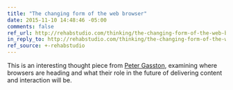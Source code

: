 ```yaml
---
title: "The changing form of the web browser"
date: 2015-11-10 14:48:46 -05:00
comments: false
ref_url: http://rehabstudio.com/thinking/the-changing-form-of-the-web-browser/
in_reply_to: http://rehabstudio.com/thinking/the-changing-form-of-the-web-browser/
ref_source: +-rehabstudio
---
```


This is an interesting thought piece from [Peter Gasston](http://www.broken-links.com/), examining where browsers are heading and what their role in the future of delivering content and interaction will be.